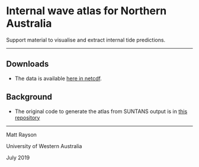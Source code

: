 # Internal wave atlas for Northern Australia		

Support material to visualise and extract internal tide predictions.

---

## Downloads

 - The data is available [here in netcdf](https://cloudstor.aarnet.edu.au/plus/s/EVrsiRODvAXqJrQ).

## Background

 - The original code to generate the atlas from SUNTANS output is in [this repository](https://bitbucket.org/arcoffhub/suntans-nws/src/master/)
  

---

Matt Rayson

University of Western Australia

July 2019
